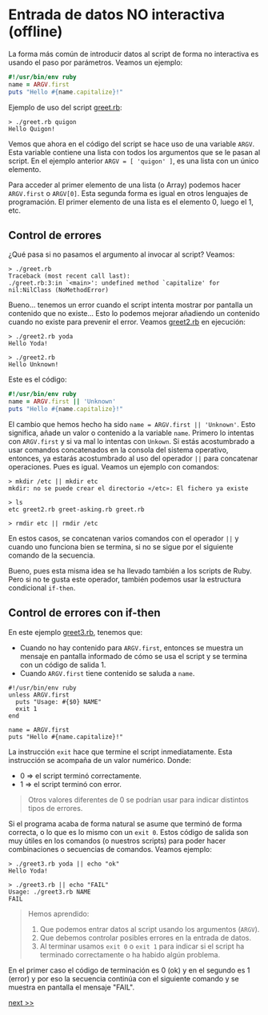 
# Entrada de datos NO interactiva (offline)

La forma más común de introducir datos al script de forma no interactiva es usando el paso por parámetros. Veamos un ejemplo:

```ruby
#!/usr/bin/env ruby
name = ARGV.first
puts "Hello #{name.capitalize}!"
```

Ejemplo de uso del script [greet.rb](example/greet.rb):
```
> ./greet.rb quigon
Hello Quigon!
```

Vemos que ahora en el código del script se hace uso de una variable `ARGV`. Esta variable contiene una lista con todos los argumentos que se le pasan al script. En el ejemplo anterior `ARGV = [ 'quigon' ]`, es una lista con un único elemento.

Para acceder al primer elemento de una lista (o Array) podemos hacer `ARGV.first` o `ARGV[0]`. Esta segunda forma es igual en otros lenguajes de programación. El primer elemento de una lista es el elemento 0, luego el 1, etc.

## Control de errores

¿Qué pasa si no pasamos el argumento al invocar al script? Veamos:

```
> ./greet.rb
Traceback (most recent call last):
./greet.rb:3:in `<main>': undefined method `capitalize' for nil:NilClass (NoMethodError)
```

Bueno... tenemos un error cuando el script intenta mostrar por pantalla un contenido que no existe... Esto lo podemos mejorar añadiendo un contenido cuando no existe para prevenir el error. Veamos [greet2.rb](example/greet2.rb) en ejecución:

```
> ./greet2.rb yoda
Hello Yoda!

> ./greet2.rb
Hello Unknown!
```

Este es el código:
```ruby
#!/usr/bin/env ruby
name = ARGV.first || 'Unknown'
puts "Hello #{name.capitalize}!"
```

El cambio que hemos hecho ha sido `name = ARGV.first || 'Unknown'`. Esto significa, añade un valor o contenido a la variable `name`. Primero lo intentas con `ARGV.first` y si va mal lo intentas con `Unkown`. Si estás acostumbrado a usar comandos concatenados en la consola del sistema operativo, entonces, ya estarás acostumbrado al uso del operador `||` para concatenar operaciones. Pues es igual.
Veamos un ejemplo con comandos:

```
> mkdir /etc || mkdir etc                       
mkdir: no se puede crear el directorio «/etc»: El fichero ya existe

> ls
etc greet2.rb greet-asking.rb greet.rb

> rmdir etc || rmdir /etc
```

En estos casos, se concatenan varios comandos con el operador `||` y cuando uno funciona bien se termina, si no se sigue por el siguiente comando de la secuencia.

Bueno, pues esta misma idea se ha llevado también a los scripts de Ruby. Pero si no te gusta este operador, también podemos usar la estructura condicional `if-then`.

## Control de errores con if-then

En este ejemplo [greet3.rb](example/greet3.rb), tenemos que:
* Cuando no hay contenido para `ARGV.first`, entonces se muestra un mensaje en pantalla informado de cómo se usa el script y se termina con un código de salida 1.
* Cuando `ARGV.first` tiene contenido se saluda a `name`.

```
#!/usr/bin/env ruby
unless ARGV.first
  puts "Usage: #{$0} NAME"
  exit 1
end

name = ARGV.first
puts "Hello #{name.capitalize}!"
```

La instrucción `exit` hace que termine el script inmediatamente. Esta instrucción se acompaña de un valor numérico. Donde:
* 0 => el script terminó correctamente.
* 1 => el script terminó con error.

> Otros valores diferentes de 0 se podrían usar para indicar distintos tipos de errores.

Si el programa acaba de forma natural se asume que terminó de forma correcta, o lo que es lo mismo con un `exit 0`. Estos código de salida son muy útiles en los comandos (o nuestros scripts) para poder hacer combinaciones o secuencias de comandos. Veamos ejemplo:

```
> ./greet3.rb yoda || echo "ok"
Hello Yoda!

> ./greet3.rb || echo "FAIL"   
Usage: ./greet3.rb NAME
FAIL
```

> Hemos aprendido:
> 1. Que podemos entrar datos al script usando los argumentos (`ARGV`).
> 2. Que debemos controlar posibles errores en la entrada de datos.
> 3. Al terminar usamos `exit 0` o `exit 1` para indicar si el script ha terminado correctamente o ha habido algún problema.


En el primer caso el código de terminación es 0 (ok) y en el segundo es 1 (error) y por eso la secuencia continúa con el siguiente comando y se muestra en pantalla el mensaje "FAIL".

[next >>](entrada-de-numeros.rb)
